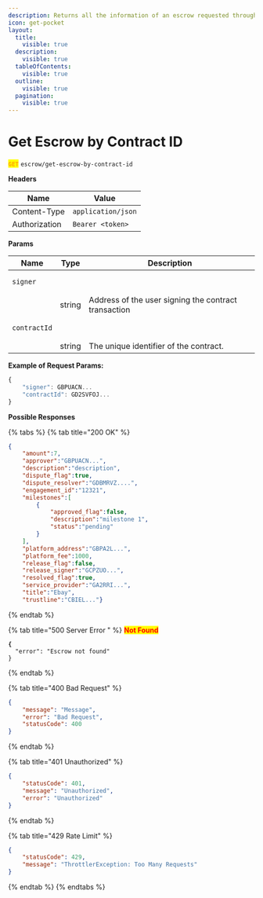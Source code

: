 ```yaml
---
description: Returns all the information of an escrow requested through the contractId.
icon: get-pocket
layout:
  title:
    visible: true
  description:
    visible: true
  tableOfContents:
    visible: true
  outline:
    visible: true
  pagination:
    visible: true
---
```


# Get Escrow by Contract ID

<mark style="color:orange;">**`GET`**</mark> `escrow/get-escrow-by-contract-id`



**Headers**

| Name          | Value              |
| ------------- | ------------------ |
| Content-Type  | `application/json` |
| Authorization | `Bearer <token>`   |

**Params**

| Name                                | Type   | Description                                          |
| ----------------------------------- | ------ | ---------------------------------------------------- |
| <pre><code>signer
</code></pre>     | string | Address of the user signing the contract transaction |
| <pre><code>contractId
</code></pre> | string | The unique identifier of the contract.               |



**Example of Request Params:**

```javascript
{
    "signer": GBPUACN...
    "contractId": GD2SVFOJ...
}
```

**Possible Responses**

{% tabs %}
{% tab title="200 OK" %}
```json
{
    "amount":7,
    "approver":"GBPUACN...",
    "description":"description",
    "dispute_flag":true,
    "dispute_resolver":"GDBMRVZ....",
    "engagement_id":"12321",
    "milestones":[
        {
            "approved_flag":false,
            "description":"milestone 1",
            "status":"pending"
        }
    ],
    "platform_address":"GBPA2L...",
    "platform_fee":1000,
    "release_flag":false,
    "release_signer":"GCPZUO...",
    "resolved_flag":true,
    "service_provider":"GA2RRI...",
    "title":"Ebay",
    "trustline":"CBIEL..."}
```
{% endtab %}

{% tab title="500 Server Error " %}
<mark style="color:red;">**Not Found**</mark>

<pre class="language-json"><code class="lang-json"><strong>{
</strong>  "error": "Escrow not found"
}
</code></pre>
{% endtab %}

{% tab title="400 Bad Request" %}
```json
{
    "message": "Message",
    "error": "Bad Request",
    "statusCode": 400
}
```
{% endtab %}

{% tab title="401 Unauthorized" %}
```json
{ 
    "statusCode": 401, 
    "message": "Unauthorized", 
    "error": "Unauthorized" 
}
```
{% endtab %}

{% tab title="429 Rate Limit" %}
```json
{
    "statusCode": 429,
    "message": "ThrottlerException: Too Many Requests"
}
```
{% endtab %}
{% endtabs %}
